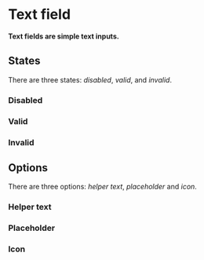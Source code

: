 # Text field

**Text fields are simple text inputs.**

<demo-block component="text-field" partial="default"></demo-block>

## States

There are three states: _disabled_, _valid_, and _invalid_.

### Disabled

<demo-block component="text-field" partial="disabled"></demo-block>

### Valid

<demo-block component="text-field" partial="valid"></demo-block>

### Invalid

<demo-block component="text-field" partial="error"></demo-block>

## Options

There are three options: _helper text_, _placeholder_ and _icon_.

### Helper text

<demo-block component="text-field" partial="helper"></demo-block>

### Placeholder

<demo-block component="text-field" partial="placeholder"></demo-block>

### Icon

<demo-block component="text-field" partial="icon"></demo-block>
